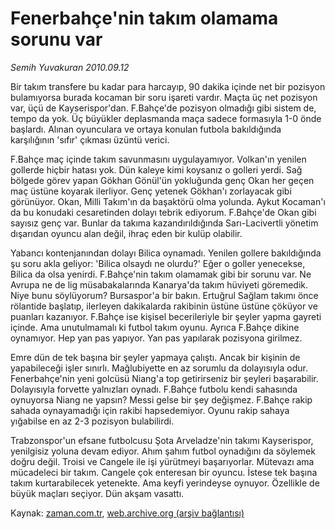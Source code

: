 # Fenerbahçe'nin takım olamama sorunu var

*Semih Yuvakuran 2010.09.12*

<td class="columnist-detail">
<p>Bir takım transfere bu kadar para harcayıp, 90 dakika içinde net bir pozisyon bulamıyorsa burada kocaman bir soru işareti vardır. Maçta üç net pozisyon var, üçü de Kayserispor'dan. F.Bahçe'de pozisyon olmadığı gibi sistem de, tempo da yok. Üç büyükler deplasmanda maça sadece formasıyla 1-0 önde başlardı. Alınan oyunculara ve ortaya konulan futbola bakıldığında karşılığının 'sıfır' çıkması üzüntü verici.</p>
<p>
<div id="haberMetinDiv">
<p> F.Bahçe maç içinde takım savunmasını uygulayamıyor. Volkan'ın yenilen gollerde hiçbir hatası yok. Dün kaleye kimi koysanız o golleri yerdi. Sağ bölgede görev yapan Gökhan Gönül'ün yokluğunda genç Okan her geçen maç üstüne koyarak ilerliyor. Genç yetenek Gökhan'ı zorlayacak gibi görünüyor. Okan, Milli Takım'ın da başaktörü olma yolunda. Aykut Kocaman'ı da bu konudaki cesaretinden dolayı tebrik ediyorum. F.Bahçe'de Okan gibi sayısız genç var. Bunlar da takıma kazandırıldığında Sarı-Lacivertli yönetim dışarıdan oyuncu alan değil, ihraç eden bir kulüp olabilir.
<p> Yabancı kontenjanından dolayı Bilica oynamadı. Yenilen gollere bakıldığında şu soru akla geliyor: 'Bilica olsaydı ne olurdu?' Eğer o goller yenecekse, Bilica da olsa yenirdi. F.Bahçe'nin takım olamamak gibi bir sorunu var. Ne Avrupa ne de lig müsabakalarında Kanarya'da takım hüviyeti göremedik. Niye bunu söylüyorum? Bursaspor'a bir bakın. Ertuğrul Sağlam takımı önce rölantide başlatıp, ilerleyen dakikalarda rakibinin üstüne üstüne çöküyor ve puanları kazanıyor. F.Bahçe ise kişisel becerileriyle bir şeyler yapma gayreti içinde. Ama unutulmamalı ki futbol takım oyunu. Ayrıca F.Bahçe dikine oynamıyor. Hep yan pas yapıyor. Yan pas yapılarak pozisyona girilmez.
<p> Emre dün de tek başına bir şeyler yapmaya çalıştı. Ancak bir kişinin de yapabileceği işler sınırlı. Mağlubiyette en az sorumlu da dolayısıyla odur. Fenerbahçe'nin yeni golcüsü Niang'a top getirirseniz bir şeyleri başarabilir. Dolayısıyla forvette yalnızları oynadı. F.Bahçe futbolu kendi sahasında oynuyorsa Niang ne yapsın? Messi gelse bir şey değişmez. F.Bahçe rakip sahada oynayamadığı için rakibi hapsedemiyor. Oyunu rakip sahaya yığabilse en az 2-3 pozisyon bulabilirdi.
<p> Trabzonspor'un efsane futbolcusu Şota Arveladze'nin takımı Kayserispor, yenilgisiz yoluna devam ediyor. Ahım şahım futbol oynadığını da söylemek doğru değil. Troisi ve Cangele ile işi yürütmeyi başarıyorlar. Mütevazı ama mücadeleci bir takım. Cangele çok enteresan bir oyuncu. İstese tek başına takım kurtarabilecek yetenekte. Ama keyfi yerindeyse oynuyor. Özellikle de büyük maçları seçiyor. Dün akşam vasattı.</p></p></p></p></div>
</p>
<a href="http://web.archive.org/web/20101224224008/mailto:s.yuvakuran@zaman.com.tr">
</a></td>

Kaynak: [zaman.com.tr](http://zaman.com.tr/yazar.do?yazino=1026605), [web.archive.org (arşiv bağlantısı)](http://web.archive.org/web/20101224224008/http://zaman.com.tr/yazar.do?yazino=1026605)
